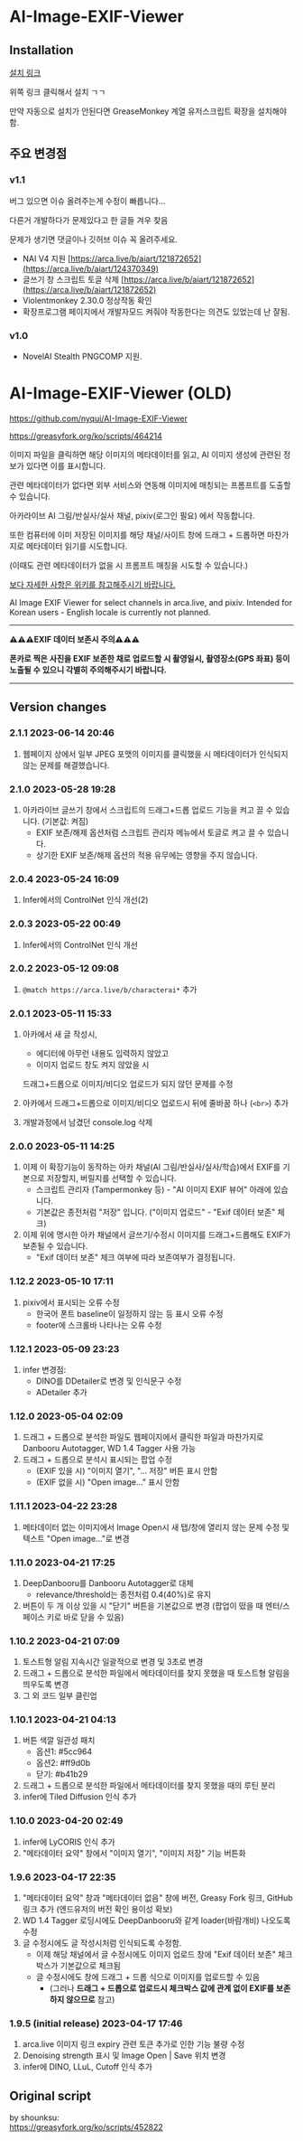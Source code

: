 # AI-Image-EXIF-Viewer

## Installation

[설치 링크](https://github.com/panta5/AI-Image-EXIF-Viewer/raw/main/AI_Image_EXIF_Viewer.user.js)

위쪽 링크 클릭해서 설치 ㄱㄱ

만약 자동으로 설치가 안된다면 GreaseMonkey 계열 유저스크립트 확장을 설치해야함.

## 주요 변경점

### v1.1

버그 있으면 이슈 올려주는게 수정이 빠릅니다...

다른거 개발하다가 문제있다고 한 글들 겨우 찾음

문제가 생기면 댓글이나 깃허브 이슈 꼭 올려주세요.

- NAI V4 지원 [https://arca.live/b/aiart/121872652](https://arca.live/b/aiart/124370349)
- 글쓰기 창 스크립트 토글 삭제 [https://arca.live/b/aiart/121872652](https://arca.live/b/aiart/121872652)
- Violentmonkey 2.30.0 정상작동 확인
- 확장프로그램 페이지에서 개발자모드 켜줘야 작동한다는 의견도 있었는데 난 잘됨.

### v1.0

- NovelAI Stealth PNGCOMP 지원.

# AI-Image-EXIF-Viewer (OLD)
https://github.com/nyqui/AI-Image-EXIF-Viewer

https://greasyfork.org/ko/scripts/464214

이미지 파일을 클릭하면 해당 이미지의 메타데이터를 읽고, AI 이미지 생성에 관련된 정보가 있다면 이를 표시합니다.

관련 메타데이터가 없다면 외부 서비스와 연동해 이미지에 매칭되는 프롬프트를 도출할 수 있습니다.

아카라이브 AI 그림/반실사/실사 채널, pixiv(로그인 필요) 에서 작동합니다.

또한 컴퓨터에 이미 저장된 이미지를 해당 채널/사이트 창에 드래그 + 드롭하면 마찬가지로 메타데이터 읽기를 시도합니다.

(이때도 관련 메타데이터가 없을 시 프롬프트 매칭을 시도할 수 있습니다.)

[보다 자세한 사항은 위키를 참고해주시기 바랍니다.](https://github.com/nyqui/AI-Image-EXIF-Viewer/wiki)

AI Image EXIF Viewer for select channels in arca.live, and pixiv.
Intended for Korean users - English locale is currently not planned.

---

**⚠️⚠️⚠️EXIF 데이터 보존시 주의⚠️⚠️⚠️**

**폰카로 찍은 사진을 EXIF 보존한 채로 업로드할 시 촬영일시, 촬영장소(GPS 좌표) 등이 노출될 수 있으니 각별히 주의해주시기 바랍니다.**

---

## Version changes
### 2.1.1 2023-06-14 20:46

 1. 웹페이지 상에서 일부 JPEG 포맷의 이미지를 클릭했을 시 메타데이터가 인식되지 않는 문제를 해결했습니다.

### 2.1.0 2023-05-28 19:28

 1. 아카라이브 글쓰기 창에서 스크립트의 드래그+드롭 업로드 기능을 켜고 끌 수 있습니다. (기본값: 켜짐)
     - EXIF 보존/해제 옵션처럼 스크립트 관리자 메뉴에서 토글로 켜고 끌 수 있습니다.
     - 상기한 EXIF 보존/해제 옵션의 적용 유무에는 영향을 주지 않습니다.

### 2.0.4 2023-05-24 16:09

 1. Infer에서의 ControlNet 인식 개선(2)

### 2.0.3 2023-05-22 00:49

 1. Infer에서의 ControlNet 인식 개선

### 2.0.2 2023-05-12 09:08

 1. `@match https://arca.live/b/characterai*` 추가

### 2.0.1 2023-05-11 15:33

 1. 아카에서 새 글 작성시, 
     - 에디터에 아무런 내용도 입력하지 않았고
     - 이미지 업로드 창도 켜지 않았을 시

    드래그+드롭으로 이미지/비디오 업로드가 되지 않던 문제를 수정
 1. 아카에서 드래그+드롭으로 이미지/비디오 업로드시 뒤에 줄바꿈 하나 (`<br>`) 추가
 1. 개발과정에서 남겼던 console.log 삭제

### 2.0.0 2023-05-11 14:25

 1. 이제 이 확장기능이 동작하는 아카 채널(AI 그림/반실사/실사/학습)에서 EXIF를 기본으로 저장할지, 버릴지를 선택할 수 있습니다.
     - 스크립트 관리자 (Tampermonkey 등) - "AI 이미지 EXIF 뷰어" 아래에 있습니다.
     - 기본값은 종전처럼 "저장" 입니다. ("이미지 업로드" - "Exif 데이터 보존" 체크)
 1. 이제 위에 명시한 아카 채널에서 글쓰기/수정시 이미지를 드래그+드롭해도 EXIF가 보존될 수 있습니다.
     - "Exif 데이터 보존" 체크 여부에 따라 보존여부가 결정됩니다.

### 1.12.2 2023-05-10 17:11

 1. pixiv에서 표시되는 오류 수정
     - 한국어 폰트 baseline이 일정하지 않는 등 표시 오류 수정
     - footer에 스크롤바 나타나는 오류 수정

### 1.12.1 2023-05-09 23:23

 1. infer 변경점:
     - DINO를 DDetailer로 변경 및 인식문구 수정
     - ADetailer 추가

### 1.12.0 2023-05-04 02:09

 1. 드래그 + 드롭으로 분석한 파일도 웹페이지에서 클릭한 파일과 마찬가지로 Danbooru Autotagger, WD 1.4 Tagger 사용 가능
 1. 드래그 + 드롭으로 분석시 표시되는 팝업 수정
     - (EXIF 있을 시) "이미지 열기", "... 저장" 버튼 표시 안함
     - (EXIF 없을 시) "Open image..." 표시 안함

### 1.11.1 2023-04-22 23:28

 1. 메타데이터 없는 이미지에서 Image Open시 새 탭/창에 열리지 않는 문제 수정 및 텍스트 "Open image..."로 변경

### 1.11.0 2023-04-21 17:25

 1. DeepDanbooru를 Danbooru Autotagger로 대체
     - relevance/threshold는 종전처럼 0.4(40%)로 유지
 1. 버튼이 두 개 이상 있을 시 "닫기" 버튼을 기본값으로 변경 (팝업이 떴을 때 엔터/스페이스 키로 바로 닫을 수 있음)

### 1.10.2 2023-04-21 07:09

 1. 토스트형 알림 지속시간 일괄적으로 변경 및 3초로 변경
 1. 드래그 + 드롭으로 분석한 파일에서 메타데이터를 찾지 못했을 때 토스트형 알림을 띄우도록 변경
 1. 그 외 코드 일부 클린업

### 1.10.1 2023-04-21 04:13

 1. 버튼 색깔 일관성 패치
     - 옵션1: #5cc964
     - 옵션2: #ff9d0b
     - 닫기: #b41b29
 1. 드래그 + 드롭으로 분석한 파일에서 메타데이터를 찾지 못했을 때의 루틴 분리
 1. infer에 Tiled Diffusion 인식 추가

### 1.10.0 2023-04-20 02:49
 
 1. infer에 LyCORIS 인식 추가
 1. "메타데이터 요약" 창에서 "이미지 열기", "이미지 저장" 기능 버튼화

### 1.9.6 2023-04-17 22:35

 1. "메타데이터 요약" 창과 "메타데이터 없음" 창에 버전, Greasy Fork 링크, GitHub 링크 추가 (엔드유저의 버전 확인 용이성 확보) 
 1. WD 1.4 Tagger 로딩시에도 DeepDanbooru와 같게 loader(바람개비) 나오도록 수정
 1. 글 수정시에도 글 작성시처럼 인식되도록 수정함.
    - 이제 해당 채널에서 글 수정시에도 이미지 업로드 창에 "Exif 데이터 보존" 체크박스가 기본값으로 체크됨
    - 글 수정시에도 창에 드래그 + 드롭 식으로 이미지를 업로드할 수 있음
        - (그러나 **드래그 + 드롭으로 업로드시 체크박스 값에 관계 없이 EXIF를 보존하지 않으므로** 참고)

### 1.9.5 (initial release) 2023-04-17 17:46

 1. arca.live 이미지 링크 expiry 관련 토큰 추가로 인한 기능 불량 수정
 1. Denoising strength 표시 및 Image Open | Save 위치 변경
 1. infer에 DINO, LLuL, Cutoff 인식 추가
 
 
 
## Original script 
by shounksu:  
 https://greasyfork.org/ko/scripts/452822
